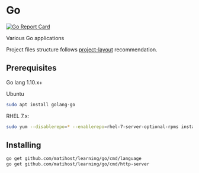 # Go

[![Go Report Card](https://goreportcard.com/badge/github.com/matihost/learning)](https://goreportcard.com/report/github.com/matihost/learning)

Various Go applications

Project files structure follows [project-layout](https://github.com/golang-standards/project-layout) recommendation.

## Prerequisites

Go lang 1.10.x+

Ubuntu

```bash
sudo apt install golang-go
```

RHEL 7.x:

```bash
sudo yum --disablerepo=* --enablerepo=rhel-7-server-optional-rpms install golang
```

## Installing

```bash
go get github.com/matihost/learning/go/cmd/language
go get github.com/matihost/learning/go/cmd/http-server
```
